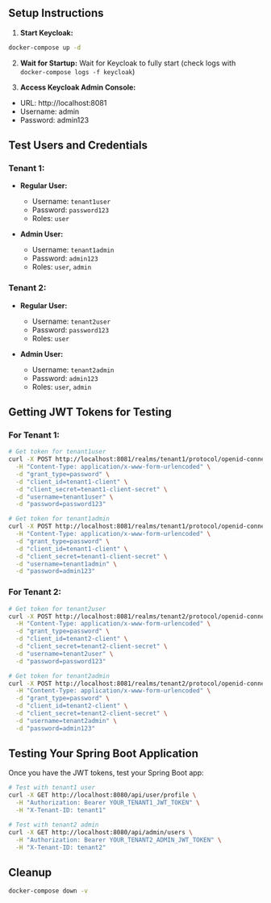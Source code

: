 ## Setup Instructions


1. **Start Keycloak:**
```bash
docker-compose up -d
```

2. **Wait for Startup:**
   Wait for Keycloak to fully start (check logs with `docker-compose logs -f keycloak`)

3. **Access Keycloak Admin Console:**
- URL: http://localhost:8081
- Username: admin
- Password: admin123

## Test Users and Credentials

### Tenant 1:
- **Regular User:**
    - Username: `tenant1user`
    - Password: `password123`
    - Roles: `user`

- **Admin User:**
    - Username: `tenant1admin`
    - Password: `admin123`
    - Roles: `user`, `admin`

### Tenant 2:
- **Regular User:**
    - Username: `tenant2user`
    - Password: `password123`
    - Roles: `user`

- **Admin User:**
    - Username: `tenant2admin`
    - Password: `admin123`
    - Roles: `user`, `admin`

## Getting JWT Tokens for Testing

### For Tenant 1:
```bash
# Get token for tenant1user
curl -X POST http://localhost:8081/realms/tenant1/protocol/openid-connect/token \
  -H "Content-Type: application/x-www-form-urlencoded" \
  -d "grant_type=password" \
  -d "client_id=tenant1-client" \
  -d "client_secret=tenant1-client-secret" \
  -d "username=tenant1user" \
  -d "password=password123"

# Get token for tenant1admin
curl -X POST http://localhost:8081/realms/tenant1/protocol/openid-connect/token \
  -H "Content-Type: application/x-www-form-urlencoded" \
  -d "grant_type=password" \
  -d "client_id=tenant1-client" \
  -d "client_secret=tenant1-client-secret" \
  -d "username=tenant1admin" \
  -d "password=admin123"
```

### For Tenant 2:
```bash
# Get token for tenant2user
curl -X POST http://localhost:8081/realms/tenant2/protocol/openid-connect/token \
  -H "Content-Type: application/x-www-form-urlencoded" \
  -d "grant_type=password" \
  -d "client_id=tenant2-client" \
  -d "client_secret=tenant2-client-secret" \
  -d "username=tenant2user" \
  -d "password=password123"

# Get token for tenant2admin
curl -X POST http://localhost:8081/realms/tenant2/protocol/openid-connect/token \
  -H "Content-Type: application/x-www-form-urlencoded" \
  -d "grant_type=password" \
  -d "client_id=tenant2-client" \
  -d "client_secret=tenant2-client-secret" \
  -d "username=tenant2admin" \
  -d "password=admin123"
```

## Testing Your Spring Boot Application

Once you have the JWT tokens, test your Spring Boot app:

```bash
# Test with tenant1 user
curl -X GET http://localhost:8080/api/user/profile \
  -H "Authorization: Bearer YOUR_TENANT1_JWT_TOKEN" \
  -H "X-Tenant-ID: tenant1"

# Test with tenant2 admin
curl -X GET http://localhost:8080/api/admin/users \
  -H "Authorization: Bearer YOUR_TENANT2_ADMIN_JWT_TOKEN" \
  -H "X-Tenant-ID: tenant2"
```

## Cleanup
```bash
docker-compose down -v
```